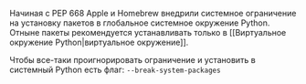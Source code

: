 Начиная с PEP 668 Apple и Homebrew внедрили системное ограничение на установку пакетов в глобальное системное окружение Python. Отныне пакеты рекомендуется устанавливать только в [[Виртуальное окружение Python|виртуальное окружение]].

Чтобы все-таки проигнорировать ограничение и установить в системный Python есть флаг: `--break-system-packages`